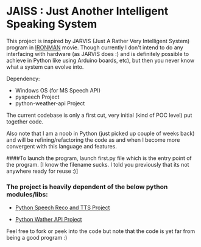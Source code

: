 # JAISS : Just Another Intelligent Speaking System

This project is inspired by JARVIS (Just A Rather Very Intelligent System) program in [IRONMAN](http://bit.ly/sJ4lCc) movie.
Though currently I don't intend to do any interfacing with hardware (as JARVIS does :) and is 
definitely possible to achieve in Python like using Arduino boards, etc), but then you never
know what a system can evolve into.

Dependency:
* Windows OS (for MS Speech API)
* pyspeech Project
* python-weather-api Project

The current codebase is only a first cut, very initial (kind of POC level) put together code.

Also note that I am a noob in Python (just picked up couple of weeks back) and will be refining/refactoring the code
as and when I become more convergent with this language and features.

####To launch the program, launch first.py file which is the entry point of the program. [I know the filename sucks. I told you previously that its not anywhere ready for reuse :)]

### The project is heavily dependent of the below python modules/libs:

* [Python Speech Reco and TTS Project](http://code.google.com/p/pyspeech/)

* [Python Wather API Project](http://code.google.com/p/python-weather-api/)

Feel free to fork or peek into the code but note that the code is yet far from being a good program :)